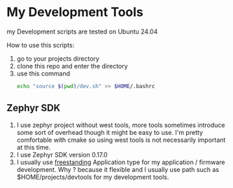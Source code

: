# My Development Tools

my Development scripts are tested on Ubuntu 24.04

How to use this scripts:
1. go to your projects directory
2. clone this repo and enter the directory
3. use this command
    ```bash
    echo "source $(pwd)/dev.sh" >> $HOME/.bashrc
    ```

## Zephyr SDK

1. I use zephyr project without west tools, more tools sometimes introduce some sort of overhead though it might be easy to use. I'm pretty comfortable with cmake so using west tools is not necessarily important at this time.
2. I use Zephyr SDK version 0.17.0
3. I usually use [freestanding](https://docs.zephyrproject.org/latest/develop/application/index.html#application-types) Application type for my application / firmware development. Why ? because it flexible and I usually use path such as $HOME/projects/devtools for my development tools.


